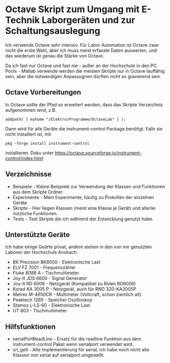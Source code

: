 # Octave Skript zum Umgang mit E-Technik Laborgeräten und zur Schaltungsauslegung

Ich verwende Octave sehr intensiv. Für Labor Automation ist Octave zwar nicht die erste Wahl, aber ich muss meist erfasste Daten auswerten, und das wiederum ist genau die Stärke von Octave.

Da ich fast nur Octave und fast nie - außer an der Hochschule in den PC Pools - Matlab verwende werden die meisten Skripte nur in Octave lauffähig sein, aber die notwendigen Anpassugnen dürften nicht so gravierend sein. 

## Octave Vorbereitungen

In Octave sollte der Pfad so erweitert werden, dass das Skripte Verzeichnis aufgenommen wird, z.B.

    addpath( [ myhome "/Elektro/Programme/OctaveLab" ] );

Dann wird für alle Geräte die instrument-control Package benötigt. Falls sie nicht installiert ist, mit 

    pkg -forge install instrument-control

installieren. Doku unter https://octave.sourceforge.io/instrument-control/index.html

## Verzeichnisse

- Beispiele - Kleine Beispiele zur Verwendung der Klassen und Funktionen aus dem Skripte Ordner
- Experimente - Mein Experimente, häufig zu Prokollen der einzelnen Geräte
- Skripte - Hier liegen Klassen (meist eine Klasse je Gerät) und allerlei nützliche Funktionen.
- Tests - Test Skripte die ich während der Entwicklung genutzt habe.

## Unterstützte Geräte

Ich habe einige Geärte privat, andere stehen in den von mir genutzten Laboren der Hochschule Ansbach.

- BK Precision BK8500 - Elektronische Last
- ELV FZ 7001 - Frequenzzähler
- Fluke 8088 A - Tischmultimeter
- Joy-It JDS 6600 - Signal Generator
- Joy-It RD 6006 - Netzgerät (Kompatibel zu Riden RD6006)
- Korad KA 3005 P - Netzgerät, auch für RND 320-KA3005P
- Metrex M-4650CR - Multimeter (Voltcraft, schon ziemlich alt)
- Peaktech 1265 - Speicher Oszilloskop
- Stamos L-LS-60 - Elektronische Last
- UT 803 - Tischmultimeter


## Hilfsfunktionen
- serialPortReadLine - Ersatz für die readline Funktion aus dem instrument-control Paket wenn serialport verwendet wird.
- srl_getl - Alte Implementierung für serial, ich habe noch nicht alle Klassen von serial auf serialport umgestellt.
